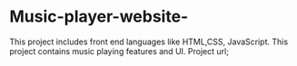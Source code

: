 # Music-player-website-
This project includes front end languages like HTML,CSS, JavaScript. This project contains music playing features and UI.
Project url; 
